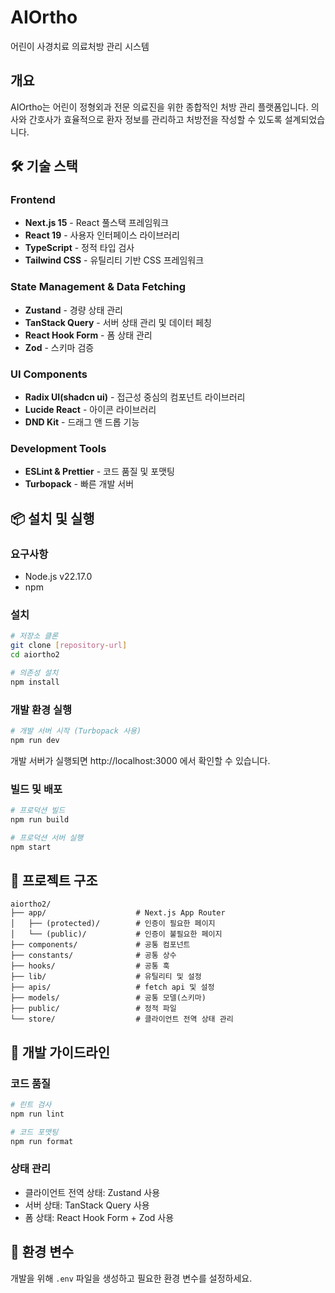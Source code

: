 # AIOrtho

어린이 사경치료 의료처방 관리 시스템

## 개요

AIOrtho는 어린이 정형외과 전문 의료진을 위한 종합적인 처방 관리 플랫폼입니다. 의사와 간호사가 효율적으로 환자 정보를 관리하고 처방전을 작성할 수 있도록 설계되었습니다.

## 🛠 기술 스택

### Frontend

- **Next.js 15** - React 풀스택 프레임워크
- **React 19** - 사용자 인터페이스 라이브러리
- **TypeScript** - 정적 타입 검사
- **Tailwind CSS** - 유틸리티 기반 CSS 프레임워크

### State Management & Data Fetching

- **Zustand** - 경량 상태 관리
- **TanStack Query** - 서버 상태 관리 및 데이터 페칭
- **React Hook Form** - 폼 상태 관리
- **Zod** - 스키마 검증

### UI Components

- **Radix UI(shadcn ui)** - 접근성 중심의 컴포넌트 라이브러리
- **Lucide React** - 아이콘 라이브러리
- **DND Kit** - 드래그 앤 드롭 기능

### Development Tools

- **ESLint & Prettier** - 코드 품질 및 포맷팅
- **Turbopack** - 빠른 개발 서버

## 📦 설치 및 실행

### 요구사항

- Node.js v22.17.0
- npm

### 설치

```bash
# 저장소 클론
git clone [repository-url]
cd aiortho2

# 의존성 설치
npm install
```

### 개발 환경 실행

```bash
# 개발 서버 시작 (Turbopack 사용)
npm run dev
```

개발 서버가 실행되면 http://localhost:3000 에서 확인할 수 있습니다.

### 빌드 및 배포

```bash
# 프로덕션 빌드
npm run build

# 프로덕션 서버 실행
npm start
```

## 📁 프로젝트 구조

```
aiortho2/
├── app/                    # Next.js App Router
│   ├── (protected)/        # 인증이 필요한 페이지
│   └── (public)/           # 인증이 불필요한 페이지
├── components/             # 공통 컴포넌트
├── constants/              # 공통 상수
├── hooks/                  # 공통 훅
├── lib/                    # 유틸리티 및 설정
├── apis/                   # fetch api 및 설정
├── models/                 # 공통 모델(스키마)
├── public/                 # 정적 파일
└── store/                  # 클라이언트 전역 상태 관리
```

## 🔧 개발 가이드라인

### 코드 품질

```bash
# 린트 검사
npm run lint

# 코드 포맷팅
npm run format
```

### 상태 관리

- 클라이언트 전역 상태: Zustand 사용
- 서버 상태: TanStack Query 사용
- 폼 상태: React Hook Form + Zod 사용

## 🔐 환경 변수

개발을 위해 `.env` 파일을 생성하고 필요한 환경 변수를 설정하세요.
